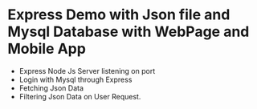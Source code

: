 # Express Demo with Json file and Mysql Database with WebPage and Mobile App
* Express Node Js Server listening on port 
* Login with Mysql through Express
* Fetching Json Data
* Filtering Json Data on User Request.
